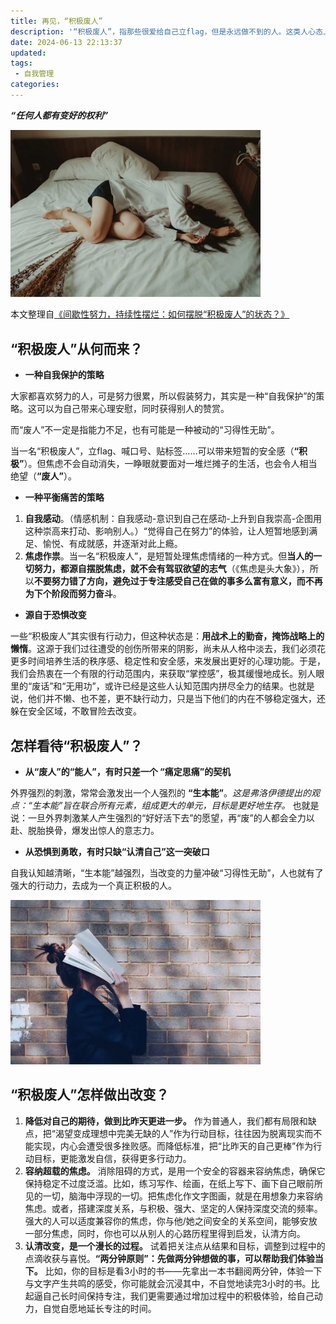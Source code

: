 ```yaml
---
title: 再见，“积极废人”
description: '“积极废人”，指那些很爱给自己立flag，但是永远做不到的人。这类人心态上积极向上，行动上却宛如废物。他们往往会在间歇性享乐后恐慌，时常为自己的懒惰自责。 '
date: 2024-06-13 22:13:37
updated:
tags:
 - 自我管理
categories:
---
```


***“任何人都有变好的权利”***

<img src="/images/再见积极废人/zaijian1.jpeg" width="400"  />

本文整理自[《间歇性努力，持续性摆烂：如何摆脱“积极废人”的状态？》](https://www.xinli001.com/info/100495792“)

##  “积极废人”从何而来？ 

  * **一种自我保护的策略**

大家都喜欢努力的人，可是努力很累，所以假装努力，其实是一种“自我保护”的策略。这可以为自己带来心理安慰，同时获得别人的赞赏。

而“废人”不一定是指能力不足，也有可能是一种被动的“习得性无助”。

当一名“积极废人”，立flag、喊口号、贴标签……可以带来短暂的安全感（**“积极”**）。但焦虑不会自动消失，一睁眼就要面对一堆烂摊子的生活，也会令人相当绝望（**“废人”**）。

  * **一种平衡痛苦的策略**

   1. **自我感动**。（情感机制：自我感动-意识到自己在感动-上升到自我崇高-企图用这种崇高来打动、影响别人。）“觉得自己在努力”的体验，让人短暂地感到满足、愉悦、有成就感，并逐渐对此上瘾。
   2. **焦虑作祟**。当一名“积极废人”，是短暂处理焦虑情绪的一种方式。但**当人的一切努力，都源自摆脱焦虑，就不会有驾驭欲望的志气**（《焦虑是头大象》），所以**不要努力错了方向，避免过于专注感受自己在做的事多么富有意义，而不再为下个阶段而努力奋斗**。

  * **源自于恐惧改变**

 一些“积极废人”其实很有行动力，但这种状态是：**用战术上的勤奋，掩饰战略上的懒惰**。这源于我们过往遭受的创伤所带来的阴影，尚未从人格中淡去，我们必须花更多时间培养生活的秩序感、稳定性和安全感，来发展出更好的心理功能。于是，我们会热衷在一个有限的行动范围内，来获取“掌控感”，极其缓慢地成长。别人眼里的“废话”和“无用功”，或许已经是这些人认知范围内拼尽全力的结果。也就是说，他们并不懒、也不差，更不缺行动力，只是当下他们的内在不够稳定强大，还躲在安全区域，不敢冒险去改变。

## 怎样看待“积极废人”？

  * **从“废人”的“能人”，有时只差一个 “痛定思痛”的契机**

外界强烈的刺激，常常会激发出一个人强烈的 **“生本能”**。*这是弗洛伊德提出的观点：“生本能”旨在联合所有元素，组成更大的单元，目标是更好地生存。* 也就是说：一旦外界刺激某人产生强烈的“好好活下去”的愿望，再“废”的人都会全力以赴、脱胎换骨，爆发出惊人的意志力。

  * **从恐惧到勇敢，有时只缺“认清自己”这一突破口**

自我认知越清晰，“生本能”越强烈，当改变的力量冲破“习得性无助”，人也就有了强大的行动力，去成为一个真正积极的人。

<img src="/images/再见积极废人/zaijian2.jpeg" width="400"  />

##  “积极废人”怎样做出改变？ 

  1. **降低对自己的期待，做到比昨天更进一步。** 作为普通人，我们都有局限和缺点，把“渴望变成理想中完美无缺的人”作为行动目标，往往因为脱离现实而不能实现，内心会遭受很多挫败感。而降低标准，把“比昨天的自己更棒”作为行动目标，更能激发自信，获得更多行动力。
  2. **容纳超载的焦虑。** 消除阻碍的方式，是用一个安全的容器来容纳焦虑，确保它保持稳定不过度泛滥。比如，练习写作、绘画，在纸上写下、画下自己眼前所见的一切，脑海中浮现的一切。把焦虑化作文字图画，就是在用想象力来容纳焦虑。或者，搭建深度关系，与积极、强大、坚定的人保持深度交流的频率。强大的人可以适度兼容你的焦虑，你与他/她之间安全的关系空间，能够安放一部分焦虑，同时，你也可以从别人的心路历程里得到启发，认清方向。
  3. **认清改变，是一个漫长的过程。** 试着把关注点从结果和目标，调整到过程中的点滴收获与喜悦。**“两分钟原则”：先做两分钟想做的事，可以帮助我们体验当下。** 比如，你的目标是看3小时的书——先拿出一本书翻阅两分钟，体验一下与文字产生共鸣的感受，你可能就会沉浸其中，不自觉地读完3小时的书。比起逼自己长时间保持专注，我们更需要通过增加过程中的积极体验，给自己动力，自觉自愿地延长专注的时间。











